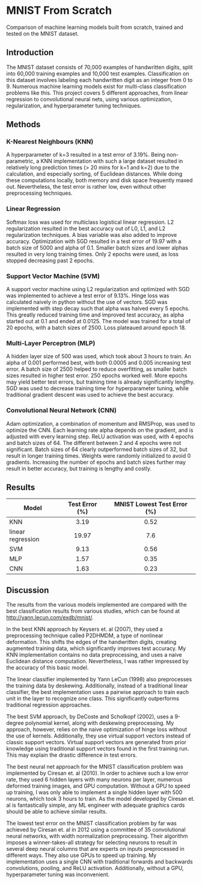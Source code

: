 # MNIST From Scratch
Comparison of machine learning models built from scratch, trained and tested on the MNIST dataset.

## Introduction
The MNIST dataset consists of 70,000 examples of handwritten digits, split into 60,000 training examples and 10,000 test examples. Classification on this dataset involves labeling each handwritten digit as an integer from 0 to 9. Numerous machine learning models exist for multi-class classification problems like this. This project covers 5 different approaches, from linear regression to convolutional neural nets, using various optimization, regularization, and  hyperparameter tuning techniques.

## Methods

### K-Nearest Neighbours (KNN)
A hyperparameter of k=3 resulted in a test error of 3.19%. Being non-parametric, a KNN implementation with such a large dataset resulted in relatively long prediction times (> 20 mins for k=1 and k=2) due to the calculation, and especially sorting, of Euclidean distances. While doing these computations locally, both memory and disk space frequently maxed out. Nevertheless, the test error is rather low, even without other preprocessing techniques.

### Linear Regression
Softmax loss was used for multiclass logistical linear regression. L2 regularization resulted in the best accuracy out of L0, L1, and L2 regularization techniques. A bias variable was also added to improve accuracy. Optimization with SGD resulted in a test error of 19.97 with a batch size of 5000 and alpha of 0.1. Smaller batch sizes and lower alphas resulted in very long training times. Only 2 epochs were used, as loss stopped decreasing past 2 epochs.

### Support Vector Machine (SVM)
A support vector machine using L2 regularization and optimized with SGD was implemented to achieve a test error of 9.13%. Hinge loss was calculated naively in python without the use of vectors. SGD was implemented with step decay such that alpha was halved every 5 epochs. This greatly reduced training time and improved test accuracy, as alpha started out at 0.1 and ended at 0.0125. The model was trained for a total of 20 epochs, with a batch sizes of 2500. Loss plateaued around epoch 18. 

### Multi-Layer Perceptron (MLP)
A hidden layer size of 500 was used, which took about 3 hours to train. An alpha of 0.001 performed best, with both 0.0005 and 0.005 increasing test error. A batch size of 2500 helped to reduce overfitting, as smaller batch sizes resulted in higher test error. 250 epochs worked well. More epochs may yield better test errors, but training time is already significantly lengthy. SGD was used to decrease training time for hyperparameter tuning, while traditional gradient descent was used to achieve the best accuracy.

### Convolutional Neural Network (CNN)
Adam optimization, a combination of momentum and RMSProp, was used to optimize the CNN. Each learning rate alpha depends on the gradient, and is adjusted with every learning step. ReLU activation was used, with 4 epochs and batch sizes of 64. The different between 2 and 4 epochs were not significant. Batch sizes of 64 clearly outperformed batch sizes of 32, but result in longer training times. Weights were randomly initialized to avoid 0 gradients. Increasing the number of epochs and batch sizes further may result in better accuracy, but training is lengthy and costly.

## Results
| Model               | Test Error (%)| MNIST Lowest Test Error (%) |
| -------------       |:-------------:| :------------------------:|
| KNN                 | 3.19          | 0.52                      |
| linear regression   | 19.97         | 7.6                       |
| SVM                 | 9.13          | 0.56                      |
| MLP                 | 1.57          | 0.35                      |
| CNN                 | 1.63          | 0.23                      |

## Discussion
The results from the various models implemented are compared with the best classification results 
from various studies, which can be found at http://yann.lecun.com/exdb/mnist/. 

In the best KNN approach by Keysers et. al (2007), they used a preprocessing technique called P2DHMDM, a type of nonlinear deformation. This shifts the edges of the handwritten digits, creating augmented training data, which significantly improves test accuracy. My KNN implementation contains no data preprocessing, and uses a naive Euclidean distance computation. Nevertheless, I was rather impressed by the accuracy of this basic model.

The linear classifier implemented by Yann LeCun (1998) also preprocesses the training data by deskewing. Additionally, instead of a traditional linear classifier, the best implementation uses a pairwise approach to train each unit in the layer to recognize one class. This significantly outperforms traditional regression approaches.

The best SVM approach, by DeCoste and Scholkopf (2002), uses a 9-degree polynomial kernel, along with deskewing preprocessing. My approach, however, relies on the naive optimization of hinge loss without the use of kernels. Additionally, they use virtual support vectors instead of classic support vectors. Virtual support vectors are generated from prior knowledge using traditional support vectors found in the first training run. This may explain the drastic difference in test errors. 

The best neural net approach for the MNIST classification problem was implemented by Ciresan et. al (2010). In order to achieve such a low error rate, they used 6 hidden layers with many neurons per layer, numerous deformed training images, and GPU computation. Without a GPU to speed up training, I was only able to implement a single hidden layer with 500 neurons, which took 3 hours to train. As the model developed by Ciresan et. al is fantastically simple, any ML engineer with adequate graphics cards should be able to achieve similar results.

The lowest test error on the MNIST classification problem by far was achieved by Ciresan et. al in 2012 using a committee of 35 convolutional neural networks, with width normalization preprocessing. Their algorithm imposes a winner-takes-all strategy for selecting neurons to result in several deep neural columns that are experts on inputs preprocessed in different ways. They also use GPUs to speed up training. My implementation uses a single CNN with traditional forwards and backwards convolutions, pooling, and ReLU activation. Additionally, without a GPU, hyperparameter tuning was inconvenient.

